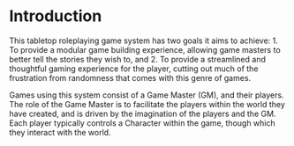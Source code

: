 # Introduction
This tabletop roleplaying game system has two goals it aims to achieve:
    1. To provide a modular game building experience, allowing game masters to better tell the stories they wish to, and
    2. To provide a streamlined and thoughtful gaming experience for the player, cutting out much of the frustration from randomness that comes with this genre of games.

Games using this system consist of a Game Master (GM), and their players. The role of the Game Master is to facilitate the players within the world they have created, and is driven by the imagination of the players and the GM. Each player typically controls a Character within the game, though which they interact with the world.